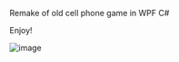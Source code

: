 Remake of old cell phone game in WPF C#

Enjoy!

![image](https://github.com/user-attachments/assets/ac93a7e0-d196-401b-8493-1e8277dfbff9)

